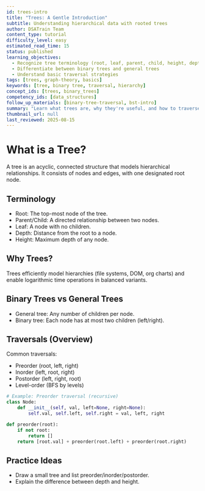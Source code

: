 ```yaml
---
id: trees-intro
title: "Trees: A Gentle Introduction"
subtitle: Understanding hierarchical data with rooted trees
author: DSATrain Team
content_type: tutorial
difficulty_level: easy
estimated_read_time: 15
status: published
learning_objectives:
  - Recognize tree terminology (root, leaf, parent, child, height, depth)
  - Differentiate between binary trees and general trees
  - Understand basic traversal strategies
tags: [trees, graph-theory, basics]
keywords: [tree, binary tree, traversal, hierarchy]
concept_ids: [trees, binary_trees]
competency_ids: [data_structures]
follow_up_materials: [binary-tree-traversal, bst-intro]
summary: "Learn what trees are, why they're useful, and how to traverse them."
thumbnail_url: null
last_reviewed: 2025-08-15
---
```


# What is a Tree?

A tree is an acyclic, connected structure that models hierarchical relationships. It consists of nodes and edges, with one designated root node.

## Terminology

- Root: The top-most node of the tree.
- Parent/Child: A directed relationship between two nodes.
- Leaf: A node with no children.
- Depth: Distance from the root to a node.
- Height: Maximum depth of any node.

## Why Trees?

Trees efficiently model hierarchies (file systems, DOM, org charts) and enable logarithmic time operations in balanced variants.

## Binary Trees vs General Trees

- General tree: Any number of children per node.
- Binary tree: Each node has at most two children (left/right).

## Traversals (Overview)

Common traversals:

- Preorder (root, left, right)
- Inorder (left, root, right)
- Postorder (left, right, root)
- Level-order (BFS by levels)

```python
# Example: Preorder traversal (recursive)
class Node:
    def __init__(self, val, left=None, right=None):
        self.val, self.left, self.right = val, left, right

def preorder(root):
    if not root:
        return []
    return [root.val] + preorder(root.left) + preorder(root.right)
```

## Practice Ideas

- Draw a small tree and list preorder/inorder/postorder.
- Explain the difference between depth and height.
